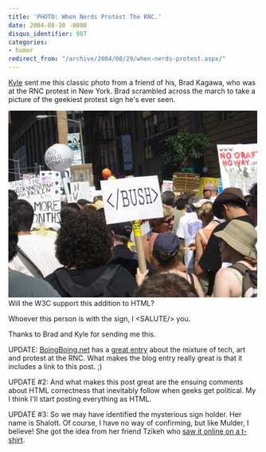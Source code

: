 ```yaml
---
title: 'PHOTO: When Nerds Protest The RNC.'
date: 2004-08-30 -0800
disqus_identifier: 987
categories:
- humor
redirect_from: "/archive/2004/08/29/when-nerds-protest.aspx/"
---
```


[Kyle](http://koba.europe.webmatrixhosting.net) sent me this classic
photo from a friend of his, Brad Kagawa, who was at the RNC protest in
New York. Brad scrambled across the march to take a picture of the
geekiest protest sign he's ever seen.

![](/images/protest.jpg) \
 Will the W3C support this addition to HTML?

Whoever this person is with the sign, I \<SALUTE/\> you.

Thanks to Brad and Kyle for sending me this.

UPDATE: [BoingBoing.net](BoingBoing.net) has a [great
entry](http://www.boingboing.net/2004/08/30/rncnyc_daily_geek_pr.html)
about the mixture of tech, art and protest at the RNC. What makes the
blog entry really great is that it includes a link to this post. ;)

UPDATE \#2: And what makes this post great are the ensuing comments
about HTML correctness that inevitably follow when geeks get political.
My I think I'll start posting everything as HTML.

UPDATE \#3: So we may have identified the mysterious sign holder. Her
name is Shalott. Of course, I have no way of confirming, but like
Mulder, I believe! She got the idea from her friend Tzikeh who [saw it
online on a t-shirt](https://haacked.com/archive/2004/08/31/1031.aspx).

